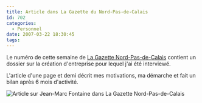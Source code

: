```yaml
---
title: Article dans La Gazette du Nord-Pas-de-Calais
id: 702
categories:
  - Personnel
date: 2007-03-22 18:30:45
tags:
---
```


Le numéro de cette semaine de [La Gazette Nord-Pas-de-Calais](http://www.gazettenpdc.fr/) contient un dossier sur la création d'entreprise pour lequel j'ai été interviewé.

L'article d'une page et demi décrit mes motivations, ma démarche et fait un bilan après 6 mois d'activité.

![Article sur Jean-Marc Fontaine dans La Gazette Nord-Pas-de-Calais](/images/article_gazette_npdc.jpg)
